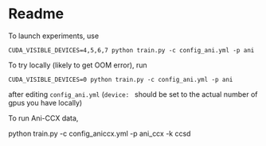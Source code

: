 # Readme #

To launch experiments, use 
```
CUDA_VISIBLE_DEVICES=4,5,6,7 python train.py -c config_ani.yml -p ani
```

To try locally (likely to get OOM error), run

```
CUDA_VISIBLE_DEVICES=0 python train.py -c config_ani.yml -p ani
```

after editing `config_ani.yml`  (`device: ` should be set to the actual number of gpus you have locally)


To run Ani-CCX data,

python train.py -c config_aniccx.yml -p ani_ccx -k ccsd